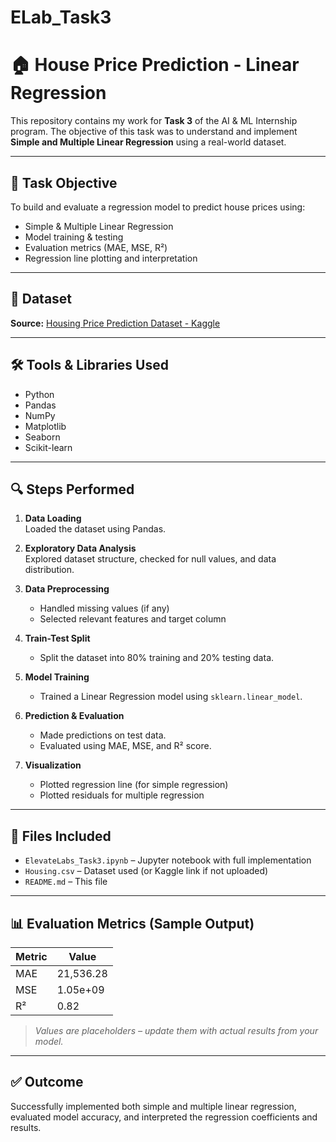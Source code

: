 # ELab_Task3

# 🏠 House Price Prediction - Linear Regression

This repository contains my work for **Task 3** of the AI & ML Internship program. The objective of this task was to understand and implement **Simple and Multiple Linear Regression** using a real-world dataset.

---

## 📝 Task Objective

To build and evaluate a regression model to predict house prices using:
- Simple & Multiple Linear Regression
- Model training & testing
- Evaluation metrics (MAE, MSE, R²)
- Regression line plotting and interpretation

---

## 📂 Dataset

**Source:** [Housing Price Prediction Dataset - Kaggle](https://www.kaggle.com/datasets/harishkumardatalab/housing-price-prediction)

---

## 🛠 Tools & Libraries Used

- Python
- Pandas
- NumPy
- Matplotlib
- Seaborn
- Scikit-learn

---

## 🔍 Steps Performed

1. **Data Loading**  
   Loaded the dataset using Pandas.

2. **Exploratory Data Analysis**  
   Explored dataset structure, checked for null values, and data distribution.

3. **Data Preprocessing**
   - Handled missing values (if any)
   - Selected relevant features and target column

4. **Train-Test Split**
   - Split the dataset into 80% training and 20% testing data.

5. **Model Training**
   - Trained a Linear Regression model using `sklearn.linear_model`.

6. **Prediction & Evaluation**
   - Made predictions on test data.
   - Evaluated using MAE, MSE, and R² score.

7. **Visualization**
   - Plotted regression line (for simple regression)
   - Plotted residuals for multiple regression

---

## 📁 Files Included

- `ElevateLabs_Task3.ipynb` – Jupyter notebook with full implementation
- `Housing.csv` – Dataset used (or Kaggle link if not uploaded)
- `README.md` – This file

---

## 📊 Evaluation Metrics (Sample Output)

| Metric | Value |
|--------|-------|
| MAE    | 21,536.28 |
| MSE    | 1.05e+09 |
| R²     | 0.82 |

> *Values are placeholders – update them with actual results from your model.*

---

## ✅ Outcome

Successfully implemented both simple and multiple linear regression, evaluated model accuracy, and interpreted the regression coefficients and results.
